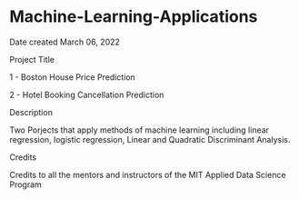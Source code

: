 # Machine-Learning-Applications
Date created
March 06, 2022

Project Title

1 - Boston House Price Prediction

2 - Hotel Booking Cancellation Prediction

Description

Two Porjects that apply methods of machine learning including linear regression, logistic regression, Linear and Quadratic Discriminant Analysis.

Credits

Credits to all the mentors and instructors of the MIT Applied Data Science Program 

